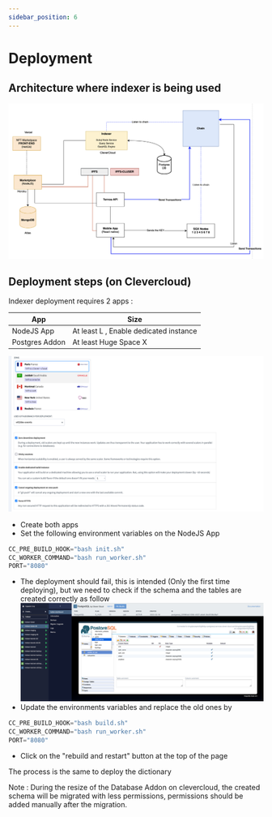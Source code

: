 ```yaml
---
sidebar_position: 6
---
```


# Deployment

## Architecture where indexer is being used

![Architecture](./ternoa-architecture.png)

## Deployment steps (on Clevercloud)

Indexer deployment requires 2 apps :

| App            | Size                                   |
|----------------|----------------------------------------|
| NodeJS App     | At least L , Enable dedicated instance |
| Postgres Addon | At least Huge Space X                  |

![Clevercloud-configuration](./cc-configuration.png)

- Create both apps
- Set the following environment variables on the NodeJS App
```javascript showLineNumbers
CC_PRE_BUILD_HOOK="bash init.sh"
CC_WORKER_COMMAND="bash run_worker.sh"
PORT="8080"
```
- The deployment should fail, this is intended (Only the first time deploying), but we need to check if the schema and the tables are created correctly as follow
![Db-configuration](./db-configuration.png)
- Update the environments variables and replace the old ones by
```javascript showLineNumbers
CC_PRE_BUILD_HOOK="bash build.sh"
CC_WORKER_COMMAND="bash run_worker.sh"
PORT="8080"
```
- Click on the "rebuild and restart" button at the top of the page

The process is the same to deploy the dictionary

Note : During the resize of the Database Addon on clevercloud, the created schema will be migrated with less permissions, permissions should be added manually after the migration.
